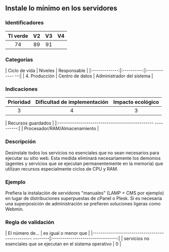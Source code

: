 ## Instale lo mínimo en los servidores

 ### Identificadores

 | TI verde | V2 | V3 | V4 |
 |:-------:|:---:|:---:|:----:|
 | 74 | 89 | 91 | |

 ### Categorías

 | Ciclo de vida | Niveles | Responsable |
 |:-------------:|:----------:|:------------ --:|
 | 4. Producción | Centro de datos | Administrador del sistema |

 ### Indicaciones

 | Prioridad | Dificultad de implementación | Impacto ecológico |
 |:------------------:|:-------------------------: |:-----------------:|
 | 3 | 4 | 3 |

 | Recursos guardados |
 |:----------------------------------------------- ----------:|
 | Procesador/RAM/Almacenamiento |

 ### Descripción

 Desinstale todos los servicios no esenciales que no sean necesarios para ejecutar su sitio web. Esta medida eliminará necesariamente los demonios (agentes y servicios que se ejecutan permanentemente en la memoria) que utilizan recursos especialmente ciclos de CPU y RAM.

 ### Ejemplo

 Prefiera la instalación de servidores "manuales" (LAMP + CMS por ejemplo) en lugar de distribuciones superpuestas de cPanel o Plesk. Si es necesaria una superposición de administración se prefieren soluciones ligeras como Webmin.

 ### Regla de validación

 | El número de... | es igual o menor que |
 |------------------------------------------------ --------|:--------------------------------:|
 | servicios no esenciales que se ejecutan en el sistema operativo | 0 |
